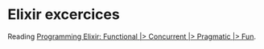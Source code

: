# Elixir excercices

Reading [Programming Elixir: Functional |>
Concurrent |> Pragmatic |>
Fun](http://pragprog.com/book/elixir/programming-elixir).
